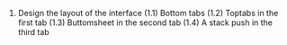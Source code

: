 1. Design the layout of the interface
   (1.1) Bottom tabs
   (1.2) Toptabs in the first tab
   (1.3) Buttomsheet in the second tab
   (1.4) A stack push in the third tab